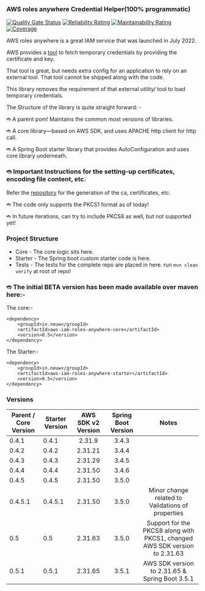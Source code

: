 ### AWS roles anywhere Credential Helper(100% programmatic)

[![Quality Gate Status](https://sonarcloud.io/api/project_badges/measure?project=neuw_aws-iam-roles-anywhere&metric=alert_status&token=c504fc27486350af3da99abb8f023932fe4caab3)](https://sonarcloud.io/summary/new_code?id=neuw_aws-iam-roles-anywhere)
[![Reliability Rating](https://sonarcloud.io/api/project_badges/measure?project=neuw_aws-iam-roles-anywhere&metric=reliability_rating&token=c504fc27486350af3da99abb8f023932fe4caab3)](https://sonarcloud.io/summary/new_code?id=neuw_aws-iam-roles-anywhere)
[![Maintainability Rating](https://sonarcloud.io/api/project_badges/measure?project=neuw_aws-iam-roles-anywhere&metric=sqale_rating&token=c504fc27486350af3da99abb8f023932fe4caab3)](https://sonarcloud.io/summary/new_code?id=neuw_aws-iam-roles-anywhere)
[![Coverage](https://sonarcloud.io/api/project_badges/measure?project=neuw_aws-iam-roles-anywhere&metric=coverage&token=c504fc27486350af3da99abb8f023932fe4caab3)](https://sonarcloud.io/summary/new_code?id=neuw_aws-iam-roles-anywhere)

AWS roles anywhere is a great IAM service that was launched in July 2022.

AWS provides a [tool](https://github.com/aws/rolesanywhere-credential-helper) to fetch temporary credentials by providing the certificate and key.

That tool is great, but needs extra config for an application to rely on an external tool.
That tool cannot be shipped along with the code.

This library removes the requirement of that external utility/ tool to load temporary credentials.

The Structure of the library is quite straight forward: -

➬ A parent pom! Maintains the common most versions of libraries.

➬ A core library—based on AWS SDK, and uses APACHE http client for http call.

➬ A Spring Boot starter library that provides AutoConfiguration and uses core library underneath.

### ➬ Important Instructions for the setting-up certificates, encoding file content, etc.

Refer the [repository](https://github.com/krnbr/roles-anywhere-openssl) for the generation of the ca, certificates, etc.

➬ The code only supports the PKCS1 format as of today!

➬ In future iterations, can try to include PKCS8 as well, but not supported yet! 

### Project Structure

- Core - The core logic sits here.
- Starter - The Spring boot custom starter code is here.
- Tests - The tests for the complete repo are placed in here. run `mvn clean verify` at root of repo!

### ➬ The initial BETA version has been made available over maven here:-

The core:-

```
<dependency>
    <groupId>in.neuw</groupId>
    <artifactId>aws-iam-roles-anywhere-core</artifactId>
    <version>0.5</version>
</dependency>
```

The Starter:-

```
<dependency>
    <groupId>in.neuw</groupId>
    <artifactId>aws-iam-roles-anywhere-starter</artifactId>
    <version>0.5</version>
</dependency>
```

### Versions

| Parent / Core Version | Starter Version | AWS SDK v2 Version | Spring Boot Version |                                   Notes                                    |
|-----------------------|-----------------|:------------------:|:-------------------:|:--------------------------------------------------------------------------:|
| 0.4.1                 | 0.4.1           |       2.31.9       |        3.4.3        |                                                                            |
| 0.4.2                 | 0.4.2           |      2.31.21       |        3.4.4        |                                                                            |
| 0.4.3                 | 0.4.3           |      2.31.29       |        3.4.5        |                                                                            |
| 0.4.4                 | 0.4.4           |      2.31.50       |        3.4.6        |                                                                            |
| 0.4.5                 | 0.4.5           |      2.31.50       |        3.5.0        |                                                                            |
| 0.4.5.1               | 0.4.5.1         |      2.31.50       |        3.5.0        |             Minor change related to Validations of properties              |
| 0.5                   | 0.5             |      2.31.63       |        3.5.0        | Support for the PKCS8 along with PKCS1, changed AWS SDK version to 2.31.63 |
| 0.5.1                 | 0.5.1           |      2.31.65       |        3.5.1        |               AWS SDK version to 2.31.65 & Spring Boot 3.5.1               |


